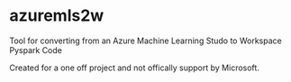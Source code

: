 # azuremls2w
Tool for converting from an Azure Machine Learning Studo to Workspace Pyspark Code


Created for a one off project and not offically support by Microsoft. 

